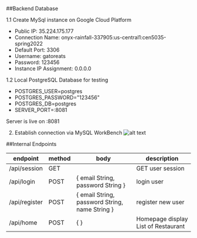 ##Backend Database

1.1 Create MySql instance on Google Cloud Platform

* Public IP: 35.224.175.177
* Connection Name: onyx-rainfall-337905:us-central1:cen5035-spring2022
* Default Port: 3306
* Username: gatoreats
* Password: 123456
* Instance IP Assignment: 0.0.0.0

1.2 Local PostgreSQL Database for testing

* POSTGRES_USER=postgres
* POSTGRES_PASSWORD="123456"
* POSTGRES_DB=postgres
* SERVER_PORT=:8081

Server is live on :8081

2. Establish connection via MySQL WorkBench
![alt text](https://github.com/lhuangufl/GatorEats-CEN5035-Spring22/blob/master/MySQL%20Connection.png)


##Internal Endpoints

| endpoint      | method | body                                           | description       |
|---------------|--------|------------------------------------------------|-------------------|
| /api/session  | GET    |                                                | GET user session  |
| /api/login    | POST   | { email String, password String }              | login user        |
| /api/register | POST   | { email String, password String, name String } | register new user |
| /api/home     | POST   | { }                                            | Homepage display List of Restaurant |
